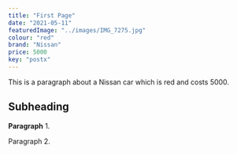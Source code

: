 ```yaml
---
title: "First Page"
date: "2021-05-11"
featuredImage: "../images/IMG_7275.jpg"
colour: "red"
brand: "Nissan"
price: 5000
key: "postx"
---
```

This is a paragraph about a Nissan car which is 
red and costs 5000.

## Subheading

__Paragraph__ 1.

Paragraph 2.

